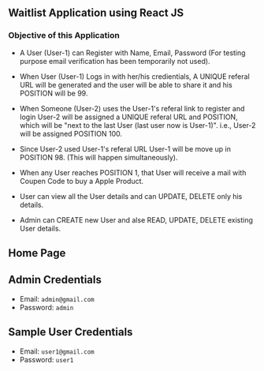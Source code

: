 ## Waitlist Application using React JS

### Objective of this Application

- A User (User-1) can Register with Name, Email, Password (For testing purpose email verification has been temporarily not used).

- When User (User-1) Logs in with her/his credientials, A UNIQUE referal URL will be generated and the user will be able to share it and his POSITION will be 99.

- When Someone (User-2) uses the User-1's referal link to register and login User-2 will be assigned a UNIQUE referal URL and POSITION, which will be "next to the last User (last user now is User-1)". i.e., User-2 will be assigned POSITION 100.

- Since User-2 used User-1's referal URL User-1 will be move up in POSITION 98. (This will happen simultaneously).

- When any User reaches POSITION 1, that User will receive a mail with Coupen Code to buy a Apple Product.

- User can view all the User details and can UPDATE, DELETE only his details.

- Admin can CREATE new User and alse READ, UPDATE, DELETE existing User details.

## Home Page

  

## Admin Credentials

- Email: `admin@gmail.com`
- Password: `admin`

## Sample User Credentials

- Email: `user1@gmail.com`
- Password: `user1`
